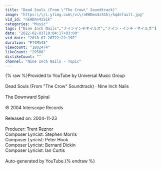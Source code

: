```yaml
---
title: "Dead Souls (From \"The Crow\" Soundtrack)"
image: "https:\/\/i.ytimg.com\/vi\/nEHDmn4zS1k\/hqdefault.jpg"
vid_id: "nEHDmn4zS1k"
categories: "Music"
tags: ["Nine Inch Nails","ナインインチネイルズ","ナイン・インチ・ネイルズ"]
date: "2022-02-03T10:04:17+03:00"
vid_date: "2018-07-26T22:22:19Z"
duration: "PT4M54S"
viewcount: "1802474"
likeCount: "29508"
dislikeCount: ""
channel: "Nine Inch Nails - Topic"
---
```

{% raw %}Provided to YouTube by Universal Music Group<br /><br />Dead Souls (From &quot;The Crow&quot; Soundtrack) · Nine Inch Nails<br /><br />The Downward Spiral<br /><br />℗ 2004 Interscope Records<br /><br />Released on: 2004-11-23<br /><br />Producer: Trent Reznor<br />Composer  Lyricist: Stephen Morris<br />Composer  Lyricist: Peter Hook<br />Composer  Lyricist: Bernard Dickin<br />Composer  Lyricist: Ian Curtis<br /><br />Auto-generated by YouTube.{% endraw %}
